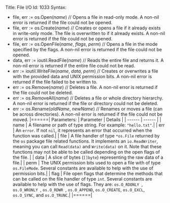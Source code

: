 Title: File I/O
Id: 1033
Syntax:
- file, err := os.Open(*name*) // Opens a file in read-only mode. A non-nil error is returned if the file could not be opened.
- file, err := os.Create(*name*) // Creates or opens a file if it already exists in write-only mode. The file is overwritten to if it already exists. A non-nil error is returned if the file could not be opened.
- file, err := os.OpenFile(*name*, *flags*, *perm*) // Opens a file in the mode specified by the flags. A non-nil error is returned if the file could not be opened.
- data, err := ioutil.ReadFile(*name*) // Reads the entire file and returns it. A non-nil error is returned if the entire file could not be read.
- err := ioutil.WriteFile(*name*, *data*, *perm*) // Creates or overwrites a file with the provided data and UNIX permission bits. A non-nil error is returned if the file failed to be written to.
- err := os.Remove(*name*) // Deletes a file. A non-nil error is returned if the file could not be deleted.
- err := os.RemoveAll(*name*) // Deletes a file or whole directory hierarchy. A non-nil error is returned if the file or directory could not be deleted.
- err := os.Rename(*oldName*, *newName*) // Renames or moves a file (can be across directories). A non-nil error is returned if the file could not be moved.
|======|
Parameters:
| Parameter | Details |
| ------ | ------ |
| name   | A filename or path of type string. For example: `"hello.txt"`.|
| err   | An `error`. If not `nil`, it represents an error that occurred when the function was called.|
| file   | A file handler of type `*os.File` returned by the `os` package file related functions. It implements an `io.ReadWriter`, meaning you can call `Read(data)` and `Write(data)` on it. Note that these functions may not be able to be called depending on the open flags of the file. |
| data   | A slice of bytes (`[]byte`) representing the raw data of a file.|
| perm   | The UNIX permission bits used to open a file with of type `os.FileMode`. Several constants are available to help with the use of permission bits.|
| flag   | File open flags that determine the methods that can be called on the file handler of type `int`. Several constants are available to help with the use of flags. They are: `os.O_RDONLY `, `os.O_WRONLY `, `os.O_RDWR `, `os.O_APPEND`, `os.O_CREATE`, `os.O_EXCL`, `os.O_SYNC`, and `os.O_TRUNC`.|
|======|
